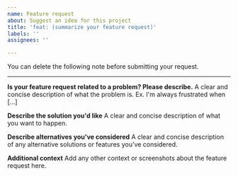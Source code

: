 ```yaml
---
name: Feature request
about: Suggest an idea for this project
title: 'feat: (summarize your feature request)'
labels: ''
assignees: ''

---
```


You can delete the following note before submitting your request.

---

**Is your feature request related to a problem? Please describe.**
A clear and concise description of what the problem is. Ex. I'm always frustrated when [...]

**Describe the solution you'd like**
A clear and concise description of what you want to happen.

**Describe alternatives you've considered**
A clear and concise description of any alternative solutions or features you've considered.

**Additional context**
Add any other context or screenshots about the feature request here.
